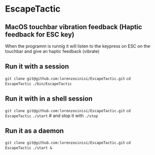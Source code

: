 # EscapeTactic

## MacOS touchbar vibration feedback (Haptic feedback for ESC key)

When the programm is runnig it will listen to the keypress on ESC on the touchbar and give an haptic feedback (vibrate) 

## Run it with a session 

`git clone git@github.com:lorenzosinisi/EscapeTactic.git`
`cd EscapeTactic`
`./bin/EscapeTactic`

## Run it with in a shell session

`git clone git@github.com:lorenzosinisi/EscapeTactic.git`
`cd EscapeTactic`
`./start` # and stop it with `./stop`

## Run it as a daemon

`git clone git@github.com:lorenzosinisi/EscapeTactic.git`
`cd EscapeTactic`
`./start &`
